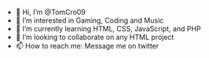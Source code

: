- 👋 Hi, I’m @TomCro09
- 👀 I’m interested in Gaming, Coding and Music
- 🌱 I’m currently learning HTML, CSS, JavaScript, and PHP
- 💞️ I’m looking to collaborate on any HTML project
- 📫 How to reach me: Message me on twitter

<!---
TomCro09/TomCro09 is a ✨ special ✨ repository because its `README.md` (this file) appears on your GitHub profile.
You can click the Preview link to take a look at your changes.
--->
